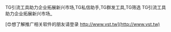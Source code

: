 TG引流工具助力企业拓展新兴市场,TG私信助手,TG群发工具,TG筛选
TG引流工具助力企业拓展新兴市场_

[😍想了解推广相关软件的朋友请登录 http://www.vst.tw](http://www.vst.tw)



